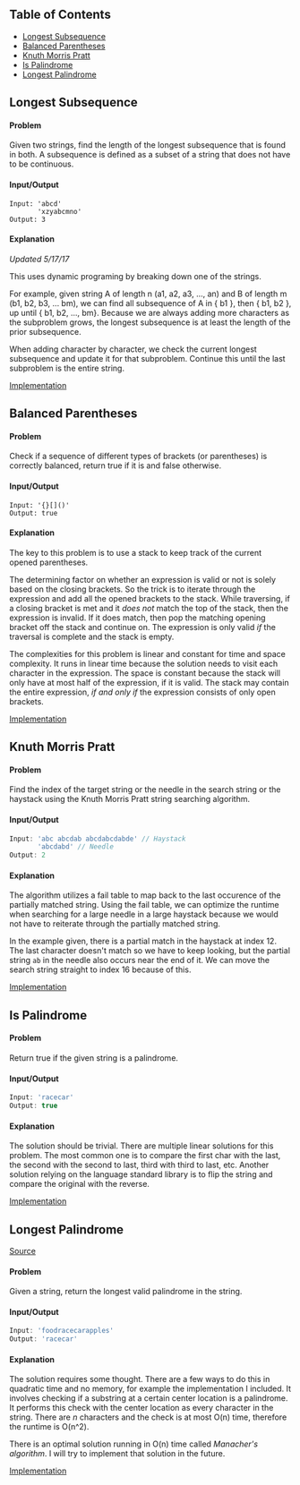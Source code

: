 ## Table of Contents
- [Longest Subsequence](#longest-subsequence)
- [Balanced Parentheses](#balanced-parentheses)
- [Knuth Morris Pratt](#knuth-morris-pratt)
- [Is Palindrome](#is-palindrome)
- [Longest Palindrome](#longest-palindrome)

## Longest Subsequence
#### Problem
Given two strings, find the length of the longest subsequence that is found in both. A subsequence is defined as a subset of a string that does not have to be continuous.

#### Input/Output
```
Input: 'abcd'
       'xzyabcmno'
Output: 3
```

#### Explanation

*Updated 5/17/17*

This uses dynamic programing by breaking down one of the strings.

For example, given string A of length n (a1, a2, a3, ..., an) and B of length m (b1, b2, b3, ... bm), we can find all subsequence of A in { b1 }, then { b1, b2 }, up until { b1, b2, ..., bm}. Because we are always adding more characters as the subproblem grows, the longest subsequence is at least the length of the prior subsequence. 

When adding character by character, we check the current longest subsequence and update it for that subproblem. Continue this until the last subproblem is the entire string. 

[Implementation](https://github.com/vinnyoodles/algorithms/blob/master/src/string/longestSubsequence.js)

## Balanced Parentheses
#### Problem
Check if a sequence of different types of brackets (or parentheses) is correctly balanced, return true if it is and false otherwise.

#### Input/Output
```
Input: '{}[]()'
Output: true
```

#### Explanation
The key to this problem is to use a stack to keep track of the current opened parentheses.

The determining factor on whether an expression is valid or not is solely based on the closing brackets. So the trick is to iterate through the expression and add all the opened brackets to the stack. While traversing, if a closing bracket is met and it *does not* match the top of the stack, then the expression is invalid. If it does match, then pop the matching opening bracket off the stack and continue on. The expression is only valid *if* the traversal is complete and the stack is empty.

The complexities for this problem is linear and constant for time and space complexity. It runs in linear time because the solution needs to visit each character in the expression. The space is constant because the stack will only have at most half of the expression, if it is valid. The stack may contain the entire expression, *if and only if* the expression consists of only open brackets.

[Implementation](https://github.com/vinnyoodles/algorithms/blob/master/src/string/balancedParentheses.js)

## Knuth Morris Pratt
#### Problem
Find the index of the target string or the needle in the search string or the haystack using the Knuth Morris Pratt string searching algorithm.


#### Input/Output
```javascript
Input: 'abc abcdab abcdabcdabde' // Haystack
       'abcdabd' // Needle
Output: 2
```

#### Explanation
The algorithm utilizes a fail table to map back to the last occurence of the partially matched string. Using the fail table, we can optimize the runtime when searching for a large needle in a large haystack because we would not have to reiterate through the partially matched string.

In the example given, there is a partial match in the haystack at index 12. The last character doesn't match so we have to keep looking, but the partial string `ab` in the needle also occurs near the end of it. We can move the search string straight to index 16 because of this.

[Implementation](https://github.com/vinnyoodles/algorithms/blob/master/src/string/kmp.js)

## Is Palindrome
#### Problem
Return true if the given string is a palindrome.

#### Input/Output
```javascript
Input: 'racecar'
Output: true
```

#### Explanation
The solution should be trivial. There are multiple linear solutions for this problem. The most common one is to compare the first char with the last, the second with the second to last, third with third to last, etc. Another solution relying on the language standard library is to flip the string and compare the original with the reverse.

[Implementation](https://github.com/vinnyoodles/algorithms/blob/master/src/string/isPalindrome.js)

## Longest Palindrome
[Source](https://leetcode.com/problems/longest-palindromic-substring/)
#### Problem
Given a string, return the longest valid palindrome in the string.

#### Input/Output
```javascript
Input: 'foodracecarapples'
Output: 'racecar'
```

#### Explanation
The solution requires some thought. There are a few ways to do this in quadratic time and no memory, for example the implementation I included. It involves checking if a substring at a certain center location is a palindrome. It performs this check with the center location as every character in the string. There are *n* characters and the check is at most O(n) time, therefore the runtime is O(n^2).

There is an optimal solution running in O(n) time called *Manacher's algorithm*. I will try to implement that solution in the future.

[Implementation](https://github.com/vinnyoodles/algorithms/blob/master/src/string/longestPalindrome.js)

